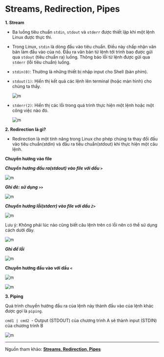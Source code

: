 # Streams, Redirection, Pipes 

**1. Stream** 

- Ba luồng tiêu chuẩn ```stdin```, ```stdout``` và ```stderr``` được thiết lập khi một lệnh Linux được thực thi. 

- Trong Linux, ```stdin``` là dòng đầu vào tiêu chuẩn. Điều này chấp nhận văn bản làm đầu vào của nó. Đầu ra văn bản từ lệnh tới trình bao được gửi qua ```stdout``` (tiêu chuẩn ra) luồng. Thông báo lỗi từ lệnh được gửi qua ```stderr``` (lỗi tiêu chuẩn) luồng.

- ```stdin(0)```: Thường là những thiết bị nhập input cho Shell (bàn phím).

- ```stdout(1)```: Hiển thị kết quả các lệnh lên terminal (hoặc màn hình) cho chúng ta thấy.


    ![m](https://i2.wp.com/beautyoncode.com/wp-content/uploads/2022/03/stdin-stdout.png)

- ```stderr(2)```: Hiển thị các lỗi trong quá trình thực hiện một lệnh hoặc một công việc nào đó.

    ![m](https://i0.wp.com/beautyoncode.com/wp-content/uploads/2022/03/stdin-stderr.png)



**2. Redirection là gì?**

- Redirection là một tính năng trong Linux cho phép chúng ta thay đổi đầu vào tiêu chuẩn(stdin) và đầu ra tiêu chuẩn(stdout) khi thực hiện một câu lệnh.

**Chuyển hướng vào file** 

***Chuyển hướng đầu ra(stdout) vào file với dấu ```>```***

![m](https://i0.wp.com/beautyoncode.com/wp-content/uploads/2022/03/redirection-stdout.png)

***Ghi đè: sử dụng ```>>```***


![m](https://i1.wp.com/beautyoncode.com/wp-content/uploads/2022/03/adding-stdout.png)

***Chuyển hướng lỗi(stderr) vào file với dấu ```2>```***

![m](https://i0.wp.com/beautyoncode.com/wp-content/uploads/2022/03/redirection-sdterr.png)

Lưu ý: Không phải lúc nào cũng biết câu lệnh trên có lỗi nên có thể sử dụng cách dưới đây.

![m](https://i2.wp.com/beautyoncode.com/wp-content/uploads/2022/03/stdout-or-stderr.png)


***Ghi đề lỗi***

![m](https://i0.wp.com/beautyoncode.com/wp-content/uploads/2022/03/add-std.png)



**Chuyển hướng đầu vào với dấu ```<```**

![m](https://i2.wp.com/beautyoncode.com/wp-content/uploads/2022/03/input-redirection.png)

![m](https://i1.wp.com/beautyoncode.com/wp-content/uploads/2022/03/redirection-input-output.png)


**3. Piping** 


Quá trình chuyển hướng đầu ra của lệnh này thành đầu vào của lệnh khác được gọi là ```piping```.


```cmd1 | cmd2 ```- Output (STDOUT) của chương trình A sẽ thành input (STDIN) của chương trình B

![m](https://github.com/Toeeeee/Thuc_tap_VCCorp/blob/main/Linux/Images/Screenshot%20from%202022-12-16%2015-06-15.png?raw=true)




----
Nguồn tham khảo: [**Streams, Redirection, Pipes**](https://viblo.asia/p/chuyen-huong-cau-lenh-trong-linux-aWj53xOwK6m)
